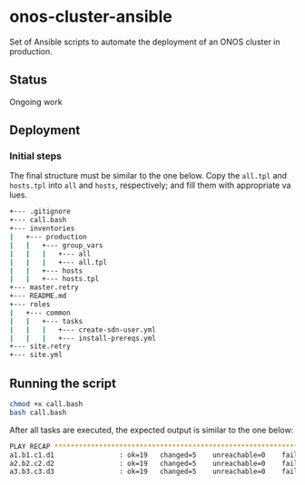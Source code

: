 # onos-cluster-ansible

Set of Ansible scripts to automate the deployment of an ONOS cluster in production.

## Status
Ongoing work

## Deployment

### Initial steps

The final structure must be similar to the one below. Copy the `all.tpl` and `hosts.tpl` into `all` and `hosts`, respectively; and fill them with appropriate va
lues.

```bash
+--- .gitignore
+--- call.bash
+--- inventories
|   +--- production
|   |   +--- group_vars
|   |   |   +--- all
|   |   |   +--- all.tpl
|   |   +--- hosts
|   |   +--- hosts.tpl
+--- master.retry
+--- README.md
+--- roles
|   +--- common
|   |   +--- tasks
|   |   |   +--- create-sdn-user.yml
|   |   |   +--- install-prereqs.yml
+--- site.retry
+--- site.yml
```

## Running the script

```bash
chmod +x call.bash
bash call.bash
```

After all tasks are executed, the expected output is similar to the one below:

```bash
PLAY RECAP ********************************************************************************************************************************************************************************************************
a1.b1.c1.d1                : ok=19   changed=5    unreachable=0    failed=0
a2.b2.c2.d2                : ok=19   changed=5    unreachable=0    failed=0
a3.b3.c3.d3                : ok=19   changed=5    unreachable=0    failed=0
```